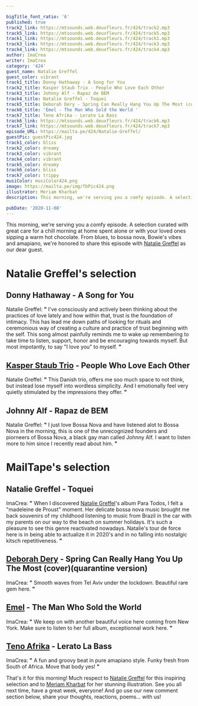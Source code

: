 ```yaml
---

bigTitle_font_ratio: '6'
published: true
track2_link: https://mtsounds.web.deuxfleurs.fr/424/track2.mp3
track5_link: https://mtsounds.web.deuxfleurs.fr/424/track5.mp3
track1_link: https://mtsounds.web.deuxfleurs.fr/424/track1.mp3
track3_link: https://mtsounds.web.deuxfleurs.fr/424/track3.mp3
track4_link: https://mtsounds.web.deuxfleurs.fr/424/track4.mp3
author: ImaCrea
writer: ImaCrea
category: '424'
guest_name: Natalie Greffel
guest_color: vibrant
track1_title: Donny Hathaway - A Song for You
track2_title: Kasper Staub Trio - People Who Love Each Other
track3_title: Johnny Alf - Rapaz de BEM
track4_title: Natalie Greffel - Toquei
track5_title: Deborah Dery - Spring Can Really Hang You Up The Most (cover)(quarantine version)
track6_title: 'Emel - The Man Who Sold the World '
track7_title: Teno Afrika - Lerato La Bass
track6_link: https://mtsounds.web.deuxfleurs.fr/424/track6.mp3
track7_link: https://mtsounds.web.deuxfleurs.fr/424/track7.mp3
episode_URL: https://mailta.pe/424/Natalie-Greffel/
guestPic: guestPic424.jpg
track1_color: bliss
track2_color: dreamy
track3_color: vibrant
track4_color: vibrant
track5_color: dreamy
track6_color: bliss
track7_color: trippy
musiColor: musiColor424.png
image: https://mailta.pe/img/fbPic424.png
illustrator: Meriam Kharbat
description: This morning, we're serving you a comfy episode. A selection curated with great care for a chill morning at home spent alone or with your loved ones sipping a warm hot chocolate. From blues, to bossa nova, Bowie's vibes and amapiano, we're honored to share this episode with Natalie Greffel as our dear guest.

pubDate: '2020-11-08'
---
```


This morning, we're serving you a comfy episode. A selection curated with great care for a chill morning at home spent alone or with your loved ones sipping a warm hot chocolate. From blues, to bossa nova, Bowie's vibes and amapiano, we're honored to share this episode with [Natalie Greffel](https://nataliegreffel.bandcamp.com/) as our dear guest.


# Natalie Greffel's selection

## Donny Hathaway - A Song for You
Natalie Greffel: **"** I've consciously and actively been thinking about the practices of love lately and how within that, trust is the foundation of intimacy. This has lead me down paths of looking for rituals and ceremonious way of creating a culture and practice of trust beginning with the self. This song almost painfully reminds me to wake up remembering to take time to listen, support, honor and be encouraging towards myself. But most impotantly, to say "I love you" to myself. **"** 

## [Kasper Staub Trio](https://kasperstaubtrio.tumblr.com/) - People Who Love Each Other
Natalie Greffel: **"** This Danish trio, offers me soo much space to not think, but instead lose myself into wordless simplicity. And I emotionally feel very quietly stimulated by the impressions they offer. **"**  

## Johnny Alf - Rapaz de BEM
Natalie Greffel: **"** I just love Bossa Nova and have listened alot to Bossa Nova in the morning, this is one of the unrecognized founders and piorneers of Bossa Nova, a black gay man called Johnny Alf. I want to listen more to him since I recently read about him. **"** 

# MailTape's selection

## Natalie Greffel - Toquei
ImaCrea: **"** When I discovered [Natalie Greffel](https://nataliegreffel.bandcamp.com)'s album Para Todos, I felt a "madeleine de Proust" moment. Her delicate bossa nova music brought me back souvenirs of my childhood listening to music from Brazil in the car with my parents on our way to the beach on summer holidays. It's such a pleasure to see this genre reactivated nowadays. Natalie's tour de force here is in being able to actualize it in 2020's and in no falling into nostalgic kitsch repetitiveness. **"** 

## [Deborah Dery](https://backl.ink/62040721) - Spring Can Really Hang You Up The Most (cover)(quarantine version)
ImaCrea: **"** Smooth waves from Tel Aviv under the lockdown. Beautiful rare gem here. **"** 

## [Emel](https://emel.bandcamp.com) - The Man Who Sold the World 
ImaCrea: **"** We keep on with another beautiful voice here coming from New York. Make sure to listen to her full album, exceptionnal work here. **"** 

## [Teno Afrika](https://tenoafrika.bandcamp.com/album/amapiano-selections) - Lerato La Bass
ImaCrea: **"** A fun and groovy beat in pure amapiano style. Funky fresh from South of Africa. Move that body yes! **"** 

That's it for this morning! Much respect to [Natalie Greffel](https://nataliegreffel.bandcamp.com) for this inspiring selection and to [Meriam Kharbat](https://www.meriamkharbat.com/illustration) for her stunning illustration. See you all next time, have a great week, everyone! And go use our new comment section below, share your thoughts, reactions, poems... with us!
